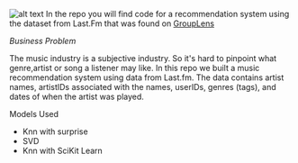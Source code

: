 ![alt text](https://github.com/alwaysongoogle247/music_recommendation/tree/main/Images)
In the repo you will find code for a recommendation system using the dataset from Last.Fm that was found on [GroupLens](https://grouplens.org/datasets/hetrec-2011/)

*Business Problem*

The music industry is a subjective industry. So it's hard to pinpoint what genre,artist or song a listener may like. In this repo we built a music recommendation system using data from Last.fm. The data contains artist names, artistIDs associated with the names, userIDs, genres (tags), and dates of when the artist was played. 

Models Used
- Knn with surprise
- SVD
- Knn with SciKit Learn
